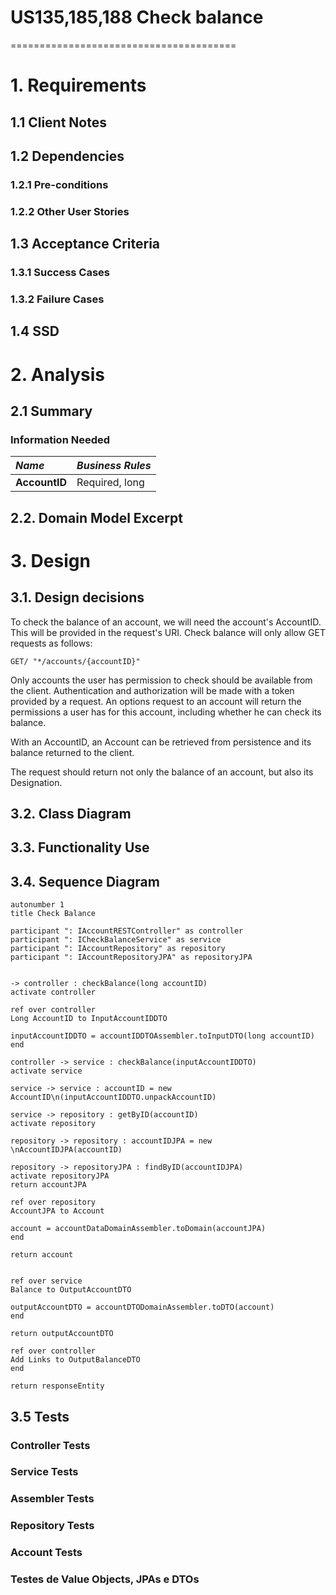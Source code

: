 # US135,185,188 Check balance
=======================================

# 1. Requirements

## 1.1 Client Notes


## 1.2 Dependencies

### 1.2.1 Pre-conditions

### 1.2.2 Other User Stories

## 1.3 Acceptance Criteria

### 1.3.1 Success Cases

### 1.3.2 Failure Cases

## 1.4 SSD

# 2. Analysis

## 2.1 Summary

### Information Needed

| **_Name_**         | **_Business Rules_**                                                                   |
| :-------------------------- | :------------------------------------------------------------------------------------- |
| **AccountID**                | Required, long            |


## 2.2. Domain Model Excerpt


# 3. Design

## 3.1. Design decisions

To check the balance of an account, we will need the account's AccountID. This will be provided in the request's URI. Check balance will only allow GET requests as follows:

```
GET/ "*/accounts/{accountID}"
```

Only accounts the user has permission to check should be available from the client. Authentication and authorization will be made with a token provided by a request. An options request to an account will return the permissions a user has for this account, including whether he can check its balance.

With an AccountID, an Account can be retrieved from persistence and its balance returned to the client.

The request should return not only the balance of an account, but also its Designation.

## 3.2. Class Diagram


## 3.3. Functionality Use


## 3.4. Sequence Diagram

```puml
autonumber 1
title Check Balance

participant ": IAccountRESTController" as controller
participant ": ICheckBalanceService" as service
participant ": IAccountRepository" as repository
participant ": IAccountRepositoryJPA" as repositoryJPA


-> controller : checkBalance(long accountID)
activate controller

ref over controller
Long AccountID to InputAccountIDDTO

inputAccountIDDTO = accountIDDTOAssembler.toInputDTO(long accountID)
end

controller -> service : checkBalance(inputAccountIDDTO)
activate service

service -> service : accountID = new AccountID\n(inputAccountIDDTO.unpackAccountID)

service -> repository : getByID(accountID)
activate repository

repository -> repository : accountIDJPA = new \nAccountIDJPA(accountID)

repository -> repositoryJPA : findByID(accountIDJPA)
activate repositoryJPA
return accountJPA

ref over repository
AccountJPA to Account

account = accountDataDomainAssembler.toDomain(accountJPA)
end

return account


ref over service
Balance to OutputAccountDTO

outputAccountDTO = accountDTODomainAssembler.toDTO(account)
end

return outputAccountDTO

ref over controller
Add Links to OutputBalanceDTO
end

return responseEntity

```


## 3.5 Tests

### Controller Tests

### Service Tests


### Assembler Tests


### Repository Tests


### Account Tests


### Testes de Value Objects, JPAs e DTOs
  
    